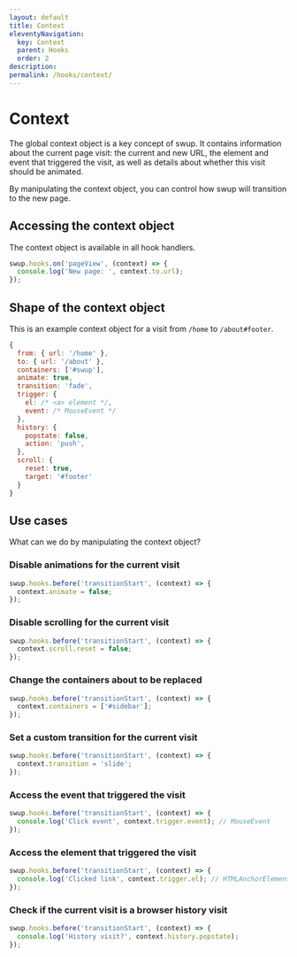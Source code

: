 ```yaml
---
layout: default
title: Context
eleventyNavigation:
  key: Context
  parent: Hooks
  order: 2
description:
permalink: /hooks/context/
---
```


# Context

The global context object is a key concept of swup. It contains information about the current page
visit: the current and new URL, the element and event that triggered the visit, as well as details
about whether this visit should be animated.

By manipulating the context object, you can control how swup will transition to the new page.

## Accessing the context object

The context object is available in all hook handlers.

```javascript
swup.hooks.on('pageView', (context) => {
  console.log('New page: ', context.to.url);
});
```

## Shape of the context object

This is an example context object for a visit from `/home` to `/about#footer`.

```javascript
{
  from: { url: '/home' },
  to: { url: '/about' },
  containers: ['#swup'],
  animate: true,
  transition: 'fade',
  trigger: {
    el: /* <a> element */,
    event: /* MouseEvent */
  },
  history: {
    popstate: false,
    action: 'push',
  },
  scroll: {
    reset: true,
    target: '#footer'
  }
}
```

## Use cases

What can we do by manipulating the context object?

### Disable animations for the current visit

```javascript
swup.hooks.before('transitionStart', (context) => {
  context.animate = false;
});
```

### Disable scrolling for the current visit

```javascript
swup.hooks.before('transitionStart', (context) => {
  context.scroll.reset = false;
});
```

### Change the containers about to be replaced

```javascript
swup.hooks.before('transitionStart', (context) => {
  context.containers = ['#sidebar'];
});
```

### Set a custom transition for the current visit

```javascript
swup.hooks.before('transitionStart', (context) => {
  context.transition = 'slide';
});
```

### Access the event that triggered the visit

```javascript
swup.hooks.before('transitionStart', (context) => {
  console.log('Click event', context.trigger.event); // MouseEvent
});
```

### Access the element that triggered the visit

```javascript
swup.hooks.before('transitionStart', (context) => {
  console.log('Clicked link', context.trigger.el); // HTMLAnchorElement
});
```

### Check if the current visit is a browser history visit

```javascript
swup.hooks.before('transitionStart', (context) => {
  console.log('History visit?', context.history.popstate);
});
```
